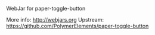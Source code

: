 WebJar for paper-toggle-button

More info: http://webjars.org
Upstream:  https://github.com/PolymerElements/paper-toggle-button